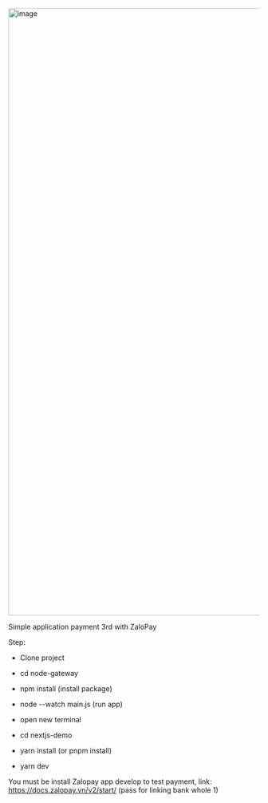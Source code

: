 <img width="1216" alt="image" src="https://github.com/dzungmv/zalopay-gateway-nodejs-nextjs/assets/73343708/127b3d4b-562d-4136-a18a-16588fe4d557">

Simple application payment 3rd with ZaloPay

Step:
- Clone project
- cd node-gateway
- npm install (install package)
- node --watch main.js (run app)

- open new terminal
- cd nextjs-demo
- yarn install (or pnpm install)
- yarn dev 

You must be install Zalopay app develop to test payment, link: https://docs.zalopay.vn/v2/start/ (pass for linking bank whole 1)
